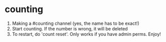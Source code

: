 # counting

1. Making a #counting channel (yes, the name has to be exact!)
2. Start counting. If the number is wrong, it will be deleted
3. To restart, do 'count reset'. Only works if you have admin perms. 
Enjoy!
